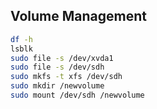 ## Volume Management

```sh
df -h
lsblk
sudo file -s /dev/xvda1
sudo file -s /dev/sdh
sudo mkfs -t xfs /dev/sdh
sudo mkdir /newvolume
sudo mount /dev/sdh /newvolume
```
